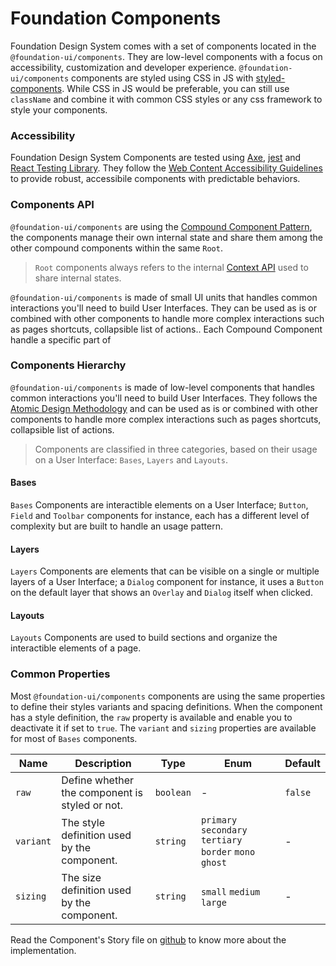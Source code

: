 # Foundation Components

Foundation Design System comes with a set of components located in the `@foundation-ui/components`. They are low-level components with a focus on accessibility, customization and developer experience. `@foundation-ui/components` components are styled using CSS in JS with [styled-components](https://styled-components.com/). While CSS in JS would be preferable, you can still use `className` and combine it with common CSS styles or any css framework to style your components.

### Accessibility

Foundation Design System Components are tested using [Axe](https://www.deque.com/axe/), [jest](https://jestjs.io/) and [React Testing Library](https://testing-library.com/). They follow the [Web Content Accessibility Guidelines](https://www.w3.org/WAI/standards-guidelines/wcag/) to provide robust, accessibile components with predictable behaviors.

### Components API

`@foundation-ui/components` are using the [Compound Component Pattern](https://www.patterns.dev/react/compound-pattern), the components manage their own internal state and share them among the other compound components within the same `Root`.

> `Root` components always refers to the internal [Context API](https://react.dev/reference/react/useContext) used to share internal states.

`@foundation-ui/components` is made of small UI units that handles common interactions you'll need to build User Interfaces. They can be used as is or combined with other components to handle more complex interactions such as pages shortcuts, collapsible list of actions.. Each Compound Component handle a specific part of

### Components Hierarchy

`@foundation-ui/components` is made of low-level components that handles common interactions you'll need to build User Interfaces. They follows the [Atomic Design Methodology](https://atomicdesign.bradfrost.com/chapter-2/) and can be used as is or combined with other components to handle more complex interactions such as pages shortcuts, collapsible list of actions.

> Components are classified in three categories, based on their usage on a User Interface: `Bases`, `Layers` and `Layouts`.

#### Bases

`Bases` Components are interactible elements on a User Interface; `Button`, `Field` and `Toolbar` components for instance, each has a different level of complexity but are built to handle an usage pattern.

#### Layers

`Layers` Components are elements that can be visible on a single or multiple layers of a User Interface; a `Dialog` component for instance, it uses a `Button` on the default layer that shows an `Overlay` and `Dialog` itself when clicked.

#### Layouts

`Layouts` Components are used to build sections and organize the interactible elements of a page.

### Common Properties

Most `@foundation-ui/components` components are using the same properties to define their styles variants and spacing definitions.
When the component has a style definition, the `raw` property is available and enable you to deactivate it if set to `true`.
The `variant` and `sizing` properties are available for most of `Bases` components.

| Name      | Description                                    | Type      | Enum                                                     | Default |
| --------- | ---------------------------------------------- | --------- | -------------------------------------------------------- | ------- |
| `raw`     | Define whether the component is styled or not. | `boolean` | -                                                        | `false` |
| `variant` | The style definition used by the component.    | `string`  | `primary` `secondary` `tertiary` `border` `mono` `ghost` | -       |
| `sizing`  | The size definition used by the component.     | `string`  | `small` `medium` `large`                                 | -       |

Read the Component's Story file on [github](https://github.com/foundation-ui/design-system/tree/main/packages/components/src) to know more about the implementation.
